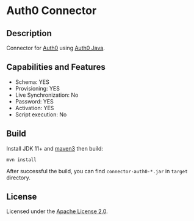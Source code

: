 # Auth0 Connector

## Description

Connector for [Auth0](https://auth0.com) using [Auth0 Java](https://github.com/auth0/auth0-java).

## Capabilities and Features

* Schema: YES
* Provisioning: YES
* Live Synchronization: No
* Password: YES
* Activation: YES
* Script execution: No

## Build

Install JDK 11+ and [maven3](https://maven.apache.org/download.cgi) then build:

```
mvn install
```

After successful the build, you can find `connector-auth0-*.jar` in `target` directory.

## License

Licensed under the [Apache License 2.0](/LICENSE).
